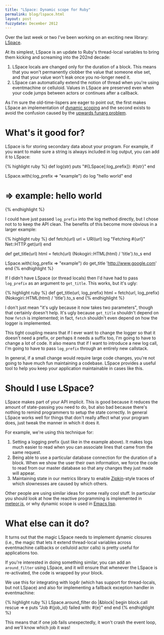 ```yaml
---
title: "LSpace: Dynamic scope for Ruby"
permalink: blog/lspace.html
layout: post
fuzzydate: December 2012
---
```


Over the last week or two I've been working on an exciting new library:
[LSpace](https://github.com/ConradIrwin/lspace).

At its simplest, LSpace is an update to Ruby's thread-local variables to bring
them kicking and screaming into the 202nd decade:

1. LSpace locals are changed only for the duration of a block. This means that
   you won't permanently clobber the value that someone else set, and that your
   value won't leak once you no-longer need it.
2. LSpace can automatically extend the notion of thread when you're using
   eventmachine or celluloid. Values in LSpace are preserved even when your
   code jumps between actors or continues after a callback.

As I'm sure the old-time-lispers are eager to point out, the first makes
LSpace an implementation of
[dynamic scoping](http://en.wikipedia.org/wiki/Dynamic_scope#Lexical_scoping_and_dynamic_scoping)
and the second exists to avoid the confusion caused by the
[upwards funarg problem](http://en.wikipedia.org/wiki/Funarg_problem#Upwards_funarg_problem).

What's it good for?
===================

LSpace is for storing secondary data about your program. For example, if you
want to make sure a string is always included in log output, you can add it to
LSpace:

{% highlight ruby %}
def log(str)
  puts "#{LSpace[:log_prefix]}: #{str}"
end

LSpace.with(:log_prefix => "example") do
  log "hello world"
end
# => example: hello world
{% endhighlight %}

I could have just passed `log_prefix` into the log method directly, but
I chose not to to keep the API clean. The benefits of this become more obvious
in a larger example:

{% highlight ruby %}
def fetch(url)
  url = URI(url)
  log "Fetching #{url}"
  Net::HTTP.get(url)
end

def get_title(url)
  html = fetch(url)
  (Nokogiri::HTML(html) / 'title').to_s
end

LSpace.with(:log_prefix => "example") do
  get_title 'http://www.google.com'
end
{% endhighlight %}

If I didn't have LSpace (or thread locals) then I'd have had to pass
`log_prefix` as an argument to `get_title`. This works, but it's ugly:

{% highlight ruby %}
def get_title(url, log_prefix)
  html = fetch(url, log_prefix)
  (Nokogiri::HTML(html) / 'title').to_s
end
{% endhighlight %}

I don't just mean "it's ugly because it now takes two parameters", though that
certainly doesn't help. It's ugly because `get_title` shouldn't depend on how
`fetch` is implemented; in fact, `fetch` shouldn't even depend on how the logger
is implemented.

This tight coupling means that if I ever want to change the logger so that it
doesn't need a prefix, or perhaps it needs a suffix too, I'm going to have to
change a lot of code. It also means that if I want to introduce a new log call,
I'm going to have to pass `log_prefix` through an entirely new callstack.

In general, if a small change would require large code changes, you're not going
to have much fun maintaining a codebase. LSpace provides a useful tool to help
you keep your application maintainable in cases like this.

Should I use LSpace?
====================

LSpace makes part of your API implicit. This is good because it reduces the amount of
state-passing you need to do, but also bad because there's nothing to remind programmers
to setup the state correctly. In general LSpace works well for things that don't really
affect what your program does, just tweak the manner in which it does it.

For example, we're using this technique for:

1. Setting a logging prefix (just like in the example above). It makes logs much
   easier to read when you can associate lines that came from the same request.
2. Being able to use a particular database connection for the duration of a
   block. When we show the user their own information, we force the code to read
   from our master database so that any changes they just made will appear.
3. Maintaining state in our metrics library to enable
   [Zipkin](http://twitter.github.com/zipkin/)-style traces of which slownesses
   are caused by which others.

Other people are using similar ideas for some really cool stuff. In particular
you should look at how the reactive programming is implemented in
[meteor.js](http://docs.meteor.com/#reactivity), or why dynamic scope is used in
[Emacs lisp](http://www.gnu.org/software/emacs/emacs-paper.html#SEC18).

What else can it do?
====================

It turns out that the magic LSpace needs to implement dynamic closures (i.e.,
the magic that lets it extend thread-local variables across eventmachine
callbacks or celluloid actor calls) is pretty useful for applications too.

If you're interested in doing something similar, you can add an `around_filter`
using LSpace, and it will ensure that whenever the LSpace is re-activated, the
code is wrapped by your block.

We use this for integrating with log4r (which has support for thread-locals, but
not LSpace) and also for implementing a fallback exception handler in
eventmachine:

{% highlight ruby %}
LSpace.around_filter do |&block|
  begin
    block.call
  rescue => e
    puts "Job #{job_id} failed with: #{e}"
  end
end
{% endhighlight %}

This means that if one job fails unexpectedly, it won't crash the event loop,
and we'll know which job it was!
